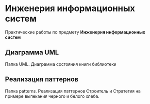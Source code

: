 # Инженерия информационных систем 
Практические работы по предмету __Инженерия информационных систем__

## Диаграмма UML 
Папка UML. Диаграмма состояния книги библиотеки 
## Реализация паттернов 
Папка patterns. Реализация паттернов Строитель и Стратегия на примере выпекания черного и белого хлеба. 
